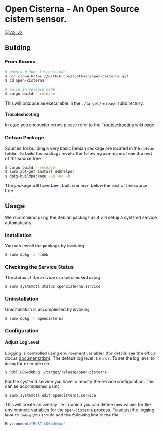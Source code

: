 # Open Cisterna - An Open Source cistern sensor.

[![ASLv2](https://img.shields.io/badge/license-Apache%20License%20v2.0-green.svg)](http://www.apache.org/licenses/LICENSE-2.0.html)

## Building

### From Source

```bash
# download Open Cistena code
$ git clone https://github.com/slotbaer/open-cisterna.git
$ cd open-cisterna

# build in release mode
$ cargo build --release
```

This will produce an executable in the `./target/release` subdirectory.

#### Troubleshooting

In case you encounter errors please refer to the [Troubleshooting](https://github.com/slotbaer/open-cisterna/wiki/Troubleshooting) wiki page.

### Debian Package

Sources for building a very basic Debian package are located in the `debian`
folder. To build the package invoke the following commands from the root of
the source tree

```bash
$ cargo build --release
$ sudo apt-get install debhelper
$ dpkg-buildpackage -us -uc -b
```

The package will have been built one level below the root of the source tree.

## Usage

We recommend using the Debian package as it will setup a systemd service automatically.

### Installation

You can install the package by invoking

```bash
$ sudo dpkg -i *.deb
```
### Checking the Service Status

The status of the service can be checked using

```bash
$ sudo systemctl status opencisterna.service
```

### Uninstallation

Uninstallation is accomplished by invoking

```bash
$ sudo dpkg -r opencisterna
```

### Configuration

#### Adjust Log Level

Logging is controlled using environment variables (for details see the offical
doc.rs [documentation](https://docs.rs/env_logger/0.5.10/env_logger/)). The
default log level is `error`. To set the log level to `debug` for example use

```bash
$ RUST_LOG=debug ./target/release/open-cisterna
```

For the systemd service you have to modify the service configuration. This can
be accomplished using

```bash
$ sudo systemctl edit opencisterna.service
```

This will create an overlay file in which you can define new values for the
environment variables for the `open-cisterna` process. To adjust the logging
level to `debug` you should add the following line to the file

```bash
Environment="RUST_LOG=debug"
```
